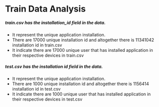 # Train Data Analysis
##### train.csv has the installation_id field in the data.
- It represent the unique application installation.
- There are 17000 unique installation id and altogether there is 11341042 installation id in train.csv 
- It indicate there are 17000 unique user that has installed application in their respective devices in train.csv

##### test.csv has the installation id field in the data.
- It represent the unique application installation.
- There are 1000 unique installation id and altogether there is 1156414 installation id in test.csv 
- It indicate there are 1000 unique user that has installed application in their respective devices in test.csv
